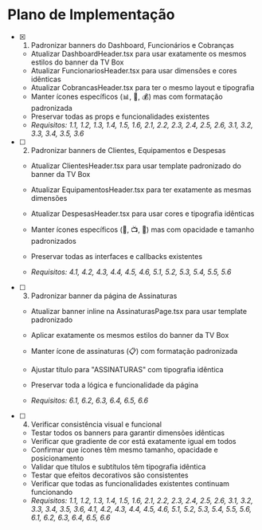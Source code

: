 # Plano de Implementação

- [x] 1. Padronizar banners do Dashboard, Funcionários e Cobranças


  - Atualizar DashboardHeader.tsx para usar exatamente os mesmos estilos do banner da TV Box
  - Atualizar FuncionariosHeader.tsx para usar dimensões e cores idênticas
  - Atualizar CobrancasHeader.tsx para ter o mesmo layout e tipografia
  - Manter ícones específicos (📊, 👥, 💰) mas com formatação padronizada
  - Preservar todas as props e funcionalidades existentes
  - _Requisitos: 1.1, 1.2, 1.3, 1.4, 1.5, 1.6, 2.1, 2.2, 2.3, 2.4, 2.5, 2.6, 3.1, 3.2, 3.3, 3.4, 3.5, 3.6_



- [ ] 2. Padronizar banners de Clientes, Equipamentos e Despesas
  - Atualizar ClientesHeader.tsx para usar template padronizado do banner da TV Box
  - Atualizar EquipamentosHeader.tsx para ter exatamente as mesmas dimensões
  - Atualizar DespesasHeader.tsx para usar cores e tipografia idênticas
  - Manter ícones específicos (👥, 📺, 💸) mas com opacidade e tamanho padronizados


  - Preservar todas as interfaces e callbacks existentes
  - _Requisitos: 4.1, 4.2, 4.3, 4.4, 4.5, 4.6, 5.1, 5.2, 5.3, 5.4, 5.5, 5.6_

- [ ] 3. Padronizar banner da página de Assinaturas
  - Atualizar banner inline na AssinaturasPage.tsx para usar template padronizado
  - Aplicar exatamente os mesmos estilos do banner da TV Box



  - Manter ícone de assinaturas (📋) com formatação padronizada
  - Ajustar título para "ASSINATURAS" com tipografia idêntica
  - Preservar toda a lógica e funcionalidade da página
  - _Requisitos: 6.1, 6.2, 6.3, 6.4, 6.5, 6.6_

- [ ] 4. Verificar consistência visual e funcional
  - Testar todos os banners para garantir dimensões idênticas
  - Verificar que gradiente de cor está exatamente igual em todos
  - Confirmar que ícones têm mesmo tamanho, opacidade e posicionamento
  - Validar que títulos e subtítulos têm tipografia idêntica
  - Testar que efeitos decorativos são consistentes
  - Verificar que todas as funcionalidades existentes continuam funcionando
  - _Requisitos: 1.1, 1.2, 1.3, 1.4, 1.5, 1.6, 2.1, 2.2, 2.3, 2.4, 2.5, 2.6, 3.1, 3.2, 3.3, 3.4, 3.5, 3.6, 4.1, 4.2, 4.3, 4.4, 4.5, 4.6, 5.1, 5.2, 5.3, 5.4, 5.5, 5.6, 6.1, 6.2, 6.3, 6.4, 6.5, 6.6_